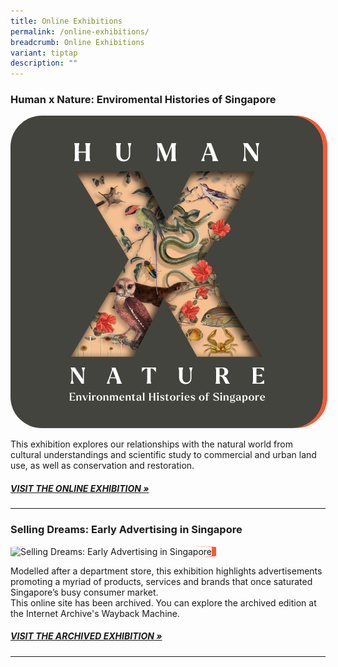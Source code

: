 ```yaml
---
title: Online Exhibitions
permalink: /online-exhibitions/
breadcrumb: Online Exhibitions
variant: tiptap
description: ""
---
```

<h3><strong>Human x Nature: Enviromental Histories of Singapore</strong></h3>
<div class="isomer-image-wrapper">
<img style="border-radius: 10%; box-shadow: 7px 0 #FF5733;" height="500" width="500" alt="Human x Nature thumbnail" src="/images/event-images/humanxnature/hxn_thumbnail_dark_500x500.jpg">
</div>
<p>This exhibition explores our relationships with the natural world from
cultural understandings and scientific study to commercial and urban land
use, as well as conservation and restoration.</p>
<h5><a href="https://www.library.gov.sg/staticassets/exhibitions/virtual/humanxnature/virtualtour/index.htm" rel="noopener" target="_blank">VISIT THE ONLINE EXHIBITION »</a></h5>
<hr>
<h3><strong>Selling Dreams: Early Advertising in Singapore</strong></h3>
<div class="isomer-image-wrapper">
<img style="border-radius: 10%; box-shadow: 7px 0 #FF5733;" height="500" width="500" alt="Selling Dreams: Early Advertising in Singapore" src="/images/event-images/sellingdreams/selling-dreams-thumbnail_2.jpg">
</div>
<p>Modelled after a department store, this exhibition highlights advertisements
promoting a myriad of products, services and brands that once saturated
Singapore’s busy consumer market.
<br>This online site has been archived. You can explore the archived edition
at the Internet Archive's Wayback Machine.</p>
<h5><a href="https://web.archive.org/web/20210816094323/https:/www.nlb.gov.sg/exhibitions/sellingdreams/" rel="noopener" target="_blank">VISIT THE ARCHIVED EXHIBITION »</a></h5>
<hr>
<p></p>